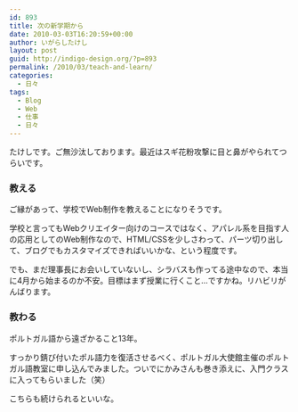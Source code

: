 ```yaml
---
id: 893
title: 次の新学期から
date: 2010-03-03T16:20:59+00:00
author: いがらしたけし
layout: post
guid: http://indigo-design.org/?p=893
permalink: /2010/03/teach-and-learn/
categories:
  - 日々
tags:
  - Blog
  - Web
  - 仕事
  - 日々
---
```

<p>たけしです。ご無沙汰しております。最近はスギ花粉攻撃に目と鼻がやられてつらいです。</p>
<h3>教える</h3>
<p>ご縁があって、学校でWeb制作を教えることになりそうです。</p>
<p>学校と言ってもWebクリエイター向けのコースではなく、アパレル系を目指す人の応用としてのWeb制作なので、HTML/CSSを少しさわって、パーツ切り出して、ブログでもカスタマイズできればいいかな、という程度です。</p>
<p>でも、まだ理事長にお会いしていないし、シラバスも作ってる途中なので、本当に4月から始まるのか不安。目標はまず授業に行くこと…ですかね。リハビリがんばります。</p>
<h3>教わる</h3>
<p>ポルトガル語から遠ざかること13年。</p>
<p>すっかり錆び付いたポル語力を復活させるべく、ポルトガル大使館主催のポルトガル語教室に申し込んでみました。ついでにかみさんも巻き添えに、入門クラスに入ってもらいました（笑）</p>
<p>こちらも続けられるといいな。</p>